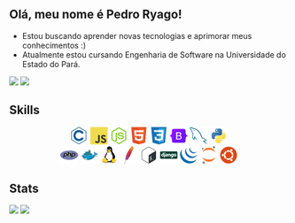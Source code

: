 ## Olá, meu nome é <strong>Pedro Ryago!</strong>

- Estou buscando aprender novas tecnologias e aprimorar meus conhecimentos :)
- Atualmente estou cursando Engenharia de Software na Universidade do Estado do Pará.
<div> 
  <a href="mailto:pedrorbn121@gmail.com" target="_blank"><img src="https://img.shields.io/badge/Gmail-D14836?style=for-the-badge&logo=gmail&logoColor=white"></a>
  <a href="https://www.linkedin.com/in/pedro-ryago" target="_blank"><img src="https://img.shields.io/badge/-LinkedIn-%230077B5?style=for-the-badge&logo=linkedin&logoColor=white"></a> 
</div>

## <strong>Skills</strong>

<div align="center">
    <code><img height="32" src="https://github.com/devicons/devicon/blob/v2.15.1/icons/c/c-line.svg" alt="c"/></code>
    <code><img height="32" src="https://github.com/devicons/devicon/blob/v2.15.1/icons/javascript/javascript-original.svg" alt="Javascript"/></code>
    <code><img height="32" src="https://github.com/devicons/devicon/blob/v2.15.1/icons/nodejs/nodejs-original.svg" alt="Nodejs"/></code>
    <code><img height="32" src="https://github.com/devicons/devicon/blob/v2.15.1/icons/html5/html5-original.svg" alt="HTML5"/></code>
    <code><img height="32" src="https://github.com/devicons/devicon/blob/v2.15.1/icons/css3/css3-original.svg" alt="CSS"/></code>
    <code><img height="32" src="https://github.com/devicons/devicon/blob/v2.15.1/icons/bootstrap/bootstrap-original.svg" alt="Bootstrap"/></code>
    <code><img height="32" src="https://github.com/devicons/devicon/blob/v2.15.1/icons/mysql/mysql-original.svg" alt="MySQL"/></code>
    <code><img height="32" src="https://github.com/devicons/devicon/blob/v2.15.1/icons/python/python-original.svg" alt="Python"/></code>
</div>
<div align="center">
    <code><img height="32" src="https://github.com/devicons/devicon/blob/v2.15.1/icons/php/php-original.svg" alt="PHP"/></code>
    <code><img height="32" src="https://github.com/devicons/devicon/blob/v2.15.1/icons/docker/docker-original.svg" alt="Docker"/></code>
    <code><img height="32" src="https://github.com/devicons/devicon/blob/v2.15.1/icons/linux/linux-original.svg" alt="Linux"/></code>
    <code><img height="32" src="https://github.com/devicons/devicon/blob/v2.15.1/icons/apache/apache-original.svg" alt="Apache"/></code>
    <code><img height="32" src="https://github.com/devicons/devicon/blob/v2.15.1/icons/bash/bash-original.svg" alt="Bash"/></code>
    <code><img height="32" src="https://github.com/devicons/devicon/blob/v2.15.1/icons/django/django-original.svg" alt="Django"/></code>
    <code><img height="32" src="https://github.com/devicons/devicon/blob/v2.15.1/icons/jquery/jquery-original.svg" alt="Jquery"/></code>
    <code><img height="32" src="https://github.com/devicons/devicon/blob/v2.15.1/icons/jupyter/jupyter-original.svg" alt="Jupyter"/></code>
    <code><img height="32" src="https://github.com/devicons/devicon/blob/v2.15.1/icons/ubuntu/ubuntu-plain.svg" alt="Ubuntu"/></code>
</div>

## <strong>Stats</strong>
<div>
  <img height="180em" src="https://github-readme-stats.vercel.app/api?username=PedroRyago&show_icons=true&theme=dark&include_all_commits=true&count_private=true"/>
  <img height="180em" src="https://github-readme-stats.vercel.app/api/top-langs/?username=PedroRyago&layout=compact&langs_count=8&theme=dark"/>
</div>
